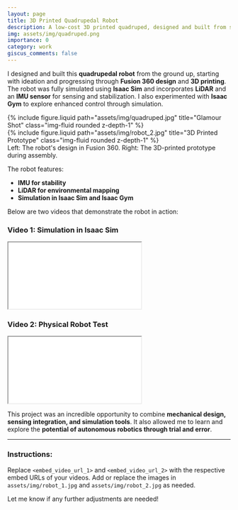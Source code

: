 ```yaml
---
layout: page
title: 3D Printed Quadrupedal Robot
description: A low-cost 3D printed quadruped, designed and built from scratch.
img: assets/img/quadruped.png
importance: 0
category: work
giscus_comments: false
---
```


I designed and built this **quadrupedal robot** from the ground up, starting with ideation and progressing through **Fusion 360 design** and **3D printing**. The robot was fully simulated using **Isaac Sim** and incorporates **LiDAR** and an **IMU sensor** for sensing and stabilization. I also experimented with **Isaac Gym** to explore enhanced control through simulation.  

<div class="row justify-content-sm-center">
  <div class="col-sm-6 mt-3 mt-md-0">
    {% include figure.liquid path="assets/img/quadruped.jpg" title="Glamour Shot" class="img-fluid rounded z-depth-1" %}
  </div>
  <div class="col-sm-6 mt-3 mt-md-0">
    {% include figure.liquid path="assets/img/robot_2.jpg" title="3D Printed Prototype" class="img-fluid rounded z-depth-1" %}
  </div>
</div>

<div class="caption">
  Left: The robot's design in Fusion 360. Right: The 3D-printed prototype during assembly.
</div>

The robot features:
- **IMU for stability**  
- **LiDAR for environmental mapping**  
- **Simulation in Isaac Sim and Isaac Gym**

Below are two videos that demonstrate the robot in action:

### Video 1: Simulation in Isaac Sim  
<div class="embed-responsive embed-responsive-16by9 mt-3">
  <iframe class="embed-responsive-item" src="<embed_video_url_1>" allowfullscreen></iframe>
</div>

### Video 2: Physical Robot Test  
<div class="embed-responsive embed-responsive-16by9 mt-3">
  <iframe class="embed-responsive-item" src="<embed_video_url_2>" allowfullscreen></iframe>
</div>

This project was an incredible opportunity to combine **mechanical design, sensing integration, and simulation tools**. It also allowed me to learn and explore the **potential of autonomous robotics through trial and error**.

---

### Instructions:
Replace `<embed_video_url_1>` and `<embed_video_url_2>` with the respective embed URLs of your videos. Add or replace the images in `assets/img/robot_1.jpg` and `assets/img/robot_2.jpg` as needed.

Let me know if any further adjustments are needed!
